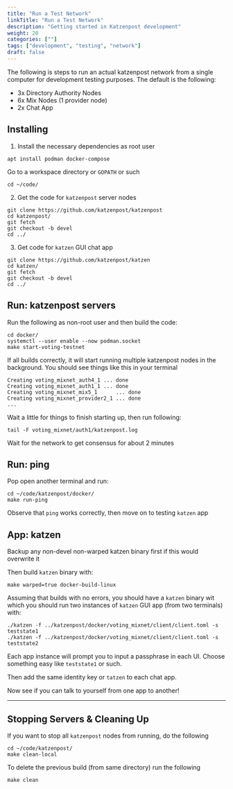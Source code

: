 ```yaml
---
title: "Run a Test Network"
linkTitle: "Run a Test Network"
description: "Getting started in Katzenpost development"
weight: 20
categories: [""]
tags: ["development", "testing", "network"]
draft: false
---
```


The following is steps to run an actual katzenpost network from a single
computer for development testing purposes. The default is the following:

- 3x Directory Authority Nodes
- 6x Mix Nodes (1 provider node)
- 2x Chat App

## Installing

1. Install the necessary dependencies as root user

```
apt install podman docker-compose
```

Go to a workspace directory or `GOPATH` or such

```
cd ~/code/
```

2. Get the code for `katzenpost` server nodes

```
git clone https://github.com/katzenpost/katzenpost
cd katzenpost/
git fetch
git checkout -b devel
cd ../
```

3. Get code for `katzen` GUI chat app

```
git clone https://github.com/katzenpost/katzen
cd katzen/
git fetch
git checkout -b devel
cd ../
```

## Run: katzenpost servers

Run the following as non-root user and then build the code:

```
cd docker/
systemctl --user enable --now podman.socket 
make start-voting-testnet
```

If all builds correctly, it will start running multiple katzenpost nodes in
the background. You should see things like this in your terminal

```
Creating voting_mixnet_auth4_1 ... done
Creating voting_mixnet_auth1_1 ... done
Creating voting_mixnet_mix5_1      ... done
Creating voting_mixnet_provider2_1 ... done
...
```

Wait a little for things to finish starting up, then run following:

```
tail -F voting_mixnet/auth1/katzenpost.log
```

Wait for the network to get consensus for about 2 minutes


## Run: ping

Pop open another terminal and run:

```
cd ~/code/katzenpost/docker/
make run-ping
```

Observe that `ping` works correctly, then move on to testing `katzen` app


## App: katzen

Backup any non-devel non-warped katzen binary first if this would overwrite it

Then build `katzen` binary with:

```
make warped=true docker-build-linux
```

Assuming that builds with no errors, you should have a `katzen` binary wit which
you should run two instances of `katzen` GUI app (from two terminals) with:

```
./katzen -f ../katzenpost/docker/voting_mixnet/client/client.toml -s teststate1
./katzen -f ../katzenpost/docker/voting_mixnet/client/client.toml -s teststate2
```

Each app instance will prompt you to input a passphrase in each UI. Choose 
something easy like `teststate1` or such.

Then add the same identity key or `tatzen` to each chat app.

Now see if you can talk to yourself from one app to another!

---

## Stopping Servers & Cleaning Up

If you want to stop all `katzenpost` nodes from running, do the following

```
cd ~/code/katzenpost/
make clean-local
```

To delete the previous build (from same directory) run the following

```
make clean
```


